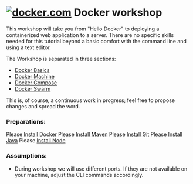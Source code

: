 # [![docker.com](https://www.docker.com/favicons/favicon-32x32.png)](https://www.docker.com/) Docker workshop

This workshop will take you from "Hello Docker" to deploying a containerized web application to a server. There are no specific skills needed for this tutorial beyond a basic comfort with the command line and using a text editor.

The Workshop is separated in three sections:

* [Docker Basics](doc/00-docker-basics)
* [Docker Machine](doc/01-docker-machine)
* [Docker Compose](doc/02-docker-compose)
* [Docker Swarm](doc/03-docker-swarm)

This is, of course, a continuous work in progress; feel free to propose changes and spread the word.


### Preparations:

Please [Install Docker](https://docs.docker.com/engine/installation/)
Please [Install Maven](https://maven.apache.org/install.html)
Please [Install Git](https://git-scm.com/downloads)
Please [Install Java](https://www.java.com/en/download/)
Please [Install Node](https://nodejs.org/en/download/current/)
### Assumptions:

* During workshop we will use different ports. If they are not available on your machine, adjust the CLI commands accordingly.
